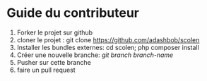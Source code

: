 Guide du contributeur
=====================


1. Forker le projet sur github
2. cloner le projet : git clone https://github.com/adashbob/scolen
3. Installer les bundles externes: cd scolen; php composer install
4. Créer une nouvelle branche: _git branch branch-name_
5. Pusher sur cette branche
6. faire un pull request
